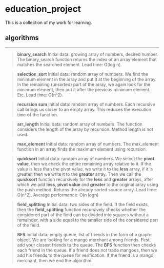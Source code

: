 # education_project
This is a collection of my work for learning.

## algorithms
---

>**binary_search**
Initial data: growing array of numbers, desired number.
The binary_search function returns the index of an array element that matches the searched element.
Lead time: O(log n).

>**selection_sort**
Initial data: random array of numbers.
We find the minimum element in the array and put it at the beginning of the array. In the remaining (unsorted) part of the array, we again look for the minimum element, then put it after the previous minimum element. Etc.
Lead time: O(n^2).

>**recursion sum**
Initial data: random array of numbers.
Each recursive call brings us closer to an empty array. This reduces the execution time of the function.

>**arr_length**
Initial data: random array of numbers.
The function considers the length of the array by recursion. Method length is not used.

>**max_element**
Initial data: random array of numbers.
The max_element function in an array finds the maximum element using recursion.

>**quicksort**
Initial data: random array of numbers.
We select the **pivot value**, then we check the entire remaining array relative to it. If the value is less than the pivot value, we write it to the **less** array, if it is greater, then we write it to the **greater** array. 
Then we call the **quicksort** function recursively for the **less** and **greater** arrays, after which we add **less**, **pivot value** and **greater** to the original array using the push method. Returns the already sorted source array.
Lead time: O(n^2).
Average performance: O(n logn)

>**field_splitting**
Initial data: two sides of the field.
If the field exists, then the **field_splitting** function recursively checks whether the considered part of the field can be divided into squares without a remainder, with a side equal to the smaller side of the considered part of the field.

>**BFS**
Initial data: empty queue, list of friends in the form of a graph-object.
We are looking for a mango merchant among friends. First, add your closest friends to the queue. The **BFS** function then checks each friend in the queue. If a friend does not trade mangoes, then we add his friends to the queue for verification. If the friend is a mango merchant, then we end the algorithm.